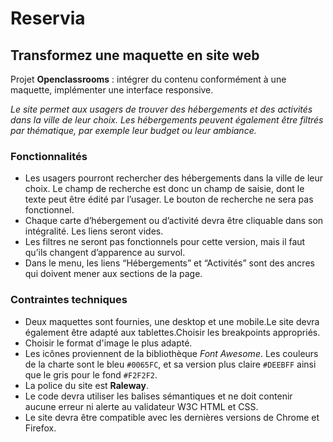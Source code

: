 # Reservia
## Transformez une maquette en site web

Projet **Openclassrooms** : intégrer du contenu conformément à une maquette, implémenter une interface responsive.

*Le site permet aux usagers de trouver des hébergements et des activités dans la ville de leur choix. Les hébergements peuvent également être filtrés par thématique, par exemple leur budget ou leur ambiance.*

### Fonctionnalités

- Les usagers pourront rechercher des hébergements dans la ville de leur choix. Le champ de recherche est donc un champ de saisie, dont le texte peut être édité par l’usager. Le bouton de recherche ne sera pas fonctionnel.
- Chaque carte d’hébergement ou d’activité devra être cliquable dans son intégralité. Les liens seront vides.
- Les filtres ne seront pas fonctionnels pour cette version, mais il faut qu’ils changent d’apparence au survol. 
- Dans le menu, les liens “Hébergements” et “Activités” sont des ancres qui doivent mener aux sections de la page.

### Contraintes techniques

- Deux maquettes sont fournies, une desktop et une mobile.Le site devra également être adapté aux tablettes.Choisir les breakpoints appropriés.
- Choisir le format d'image le plus adapté.
- Les icônes proviennent de la bibliothèque *Font Awesome*. Les couleurs de la charte sont le bleu `#0065FC`, et sa version plus claire `#DEEBFF` ainsi que le gris pour le fond `#F2F2F2`.
- La police du site est **Raleway**.
- Le code devra utiliser les balises sémantiques et ne doit contenir aucune erreur ni alerte au validateur W3C HTML et CSS.
- Le site devra être compatible avec les dernières versions de Chrome et Firefox.
